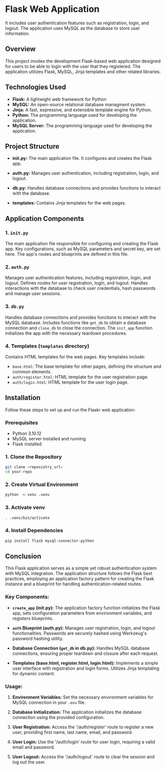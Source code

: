 
# Flask Web Application

It includes user authentication features such as registration, login, and logout. The application uses MySQL as the database to store user information.

## Overview

This project involes the development Flask-based web application designed for users to be able to login with the user that they registered. The application utilizes Flask, MySQL, Jinja templates and other related libraries.

## Technologies Used

- **Flask:** A lightwight web framework for Python
- **MySQL:** An open-source relational database managment system.
- **Jinja:** A fast, expressive, and extensible template engine for Python.
- **Python:** The programming language used for developing the application.
- **MySQL Server:** The programming language used for developing the application.


## Project Structure

- **init.py:** The main application file. It configures and creates the Flask app.

- **auth.py:** Manages user authentication, including registration, login, and logout.

- **db.py:** Handles database connections and provides functions to interact with the database.

- **templates:** Contains Jinja templates for the web pages.

## Application Components

### 1. `init.py`

The main application file responsible for configuring and creating the Flask app. Key configurations, such as MySQL parameters and secret key, are set here. The app's routes and blueprints are defined in this file.

### 2. `auth.py`

Manages user authentication features, including registration, login, and logout. Defines routes for user registration, login, and logout. Handles interactions with the database to check user credentials, hash passwords and manage user sessions.

### 3. `db.py`

Handles database connections and provides functions to interact with the MySQL database. Includes functions like `get_db` to obtain a database connection and `close_db` to close the connection. The `init_app` function initializes the app with the necessary teardown procedures.

### 4. Templates (`templates` directory)

Contains HTML templates for the web pages. Key templates include:
   - `base.html`: The base template for other pages, defining the structure and common elements.
   - `auth/register.html`: HTML template for the user registration page.
   - `auth/login.html`: HTML template for the user login page.

## Installation

Follow these steps to set up and run the Flaskr web application:

### Prerequisites

- Python 3.10.12 
- MySQL server installed and running
- Flask installed

### 1. Clone the Repository

```bash
git clone <reposiotry_url>
cd your-repo
```

### 2. Create Virtual Environment

```bash
python -m venv .venv
```

### 3. Activate venv

```bash
. .venv/bin/activate
```

### 4. Install Dependencies

```bash
pip install flask mysql-connector-python
```


## Conclusion

This Flask application serves as a simple yet robust authentication system with MySQL integration. The application structure follows the Flask best practices, employing an application factory pattern for creating the Flask instance and a blueprint for handling authentication-related routes. 

### Key Components:

- **`create_app` (init.py):** The application factory function initializes the Flask app, sets configuration parameters from environment variables, and registers blueprints.

- **`auth` Blueprint (auth.py):** Manages user registration, login, and logout functionalities. Passwords are securely hashed using Werkzeug's password hashing utility.

- **Database Connection (`get_db` in db.py):** Handles MySQL database connections, ensuring proper teardown and closure after each request.

- **Templates (base.html, register.html, login.html):** Implements a simple user interface with registration and login forms. Utilizes Jinja templating for dynamic content.

### Usage:

1. **Environment Variables:** Set the necessary environment variables for MySQL connection in your `.env` file.

2. **Database Initialization:** The application initializes the database connection using the provided configuration.

3. **User Registration:** Access the '/auth/register' route to register a new user, providing first name, last name, email, and password.

4. **User Login:** Use the '/auth/login' route for user login, requiring a valid email and password.

5. **User Logout:** Access the '/auth/logout' route to clear the session and log out the user.



